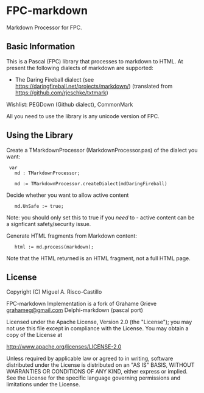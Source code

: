 # FPC-markdown

Markdown Processor for FPC. 

## Basic Information

This is a Pascal (FPC) library that processes to markdown to HTML.
At present the following dialects of markdown are supported:

* The Daring Fireball dialect (see https://daringfireball.net/projects/markdown/) (translated from https://github.com/rjeschke/txtmark)

Wishlist: PEGDown (Github dialect), CommonMark

All you need to use the library is any unicode version of FPC.

## Using the Library

Create a TMarkdownProcessor (MarkdownProcessor.pas) of the dialect you want:

     var
       md : TMarkdownProcessor;
  
       md := TMarkdownProcessor.createDialect(mdDaringFireball)
  
Decide whether you want to allow active content

       md.UnSafe := true;
  
Note: you should only set this to true if you *need* to - active content can be a signficant safety/security issue.  
 
Generate HTML fragments from Markdown content:

       html := md.process(markdown); 
  
Note that the HTML returned is an HTML fragment, not a full HTML page.

## License

Copyright (C) Miguel A. Risco-Castillo

FPC-markdown Implementation is a fork of Grahame Grieve <grahameg@gmail.com>
Delphi-markdown (pascal port)

Licensed under the Apache License, Version 2.0 (the "License");
you may not use this file except in compliance with the License.
You may obtain a copy of the License at

http://www.apache.org/licenses/LICENSE-2.0

Unless required by applicable law or agreed to in writing, software
distributed under the License is distributed on an "AS IS" BASIS,
WITHOUT WARRANTIES OR CONDITIONS OF ANY KIND, either express or implied.
See the License for the specific language governing permissions and
limitations under the License.


